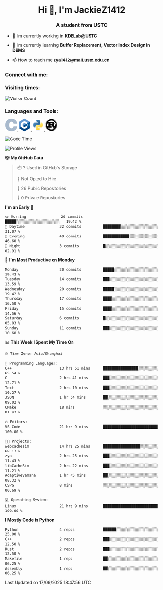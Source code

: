 <h1 align="center">Hi 👋, I'm JackieZ1412</h1>
<h3 align="center">A student from USTC</h3>

- 🔭 I’m currently working in [**KDELab@USTC**](http://kdelab.ustc.edu.cn/)

- 🌱 I’m currently learning **Buffer Replacement, Vector Index Design in DBMS**

- 📫 How to reach me **zya1412@mail.ustc.edu.cn**

<h3 align="left">Connect with me:</h3>
<p align="left">
</p>

<h3 align="left">Visiting times:</h3>
<p align="left">
</p>

![Visitor Count](https://profile-counter.glitch.me/Christmas/count.svg)

<h3 align="left">Languages and Tools:</h3>
<p align="left"> <a href="https://www.cprogramming.com/" target="_blank" rel="noreferrer"> <img src="https://raw.githubusercontent.com/devicons/devicon/master/icons/c/c-original.svg" alt="c" width="40" height="40"/> </a> <a href="https://www.w3schools.com/cpp/" target="_blank" rel="noreferrer"> <img src="https://raw.githubusercontent.com/devicons/devicon/master/icons/cplusplus/cplusplus-original.svg" alt="cplusplus" width="40" height="40"/> </a> <a href="https://www.python.org" target="_blank" rel="noreferrer"> <img src="https://raw.githubusercontent.com/devicons/devicon/master/icons/python/python-original.svg" alt="python" width="40" height="40"/> </a> <a href="https://www.rust-lang.org" target="_blank" rel="noreferrer"> <img src="https://raw.githubusercontent.com/devicons/devicon/master/icons/rust/rust-plain.svg" alt="rust" width="40" height="40"/> </a> </p>



<!--START_SECTION:waka-->
![Code Time](http://img.shields.io/badge/Code%20Time-1%2C393%20hrs%2035%20mins-blue)

![Profile Views](http://img.shields.io/badge/Profile%20Views-1-blue)

**🐱 My GitHub Data** 

> 📦 ? Used in GitHub's Storage 
 > 
> 🚫 Not Opted to Hire
 > 
> 📜 26 Public Repositories 
 > 
> 🔑 0 Private Repositories 
 > 
**I'm an Early 🐤** 

```text
🌞 Morning                20 commits          █████░░░░░░░░░░░░░░░░░░░░   19.42 % 
🌆 Daytime                32 commits          ████████░░░░░░░░░░░░░░░░░   31.07 % 
🌃 Evening                48 commits          ████████████░░░░░░░░░░░░░   46.60 % 
🌙 Night                  3 commits           █░░░░░░░░░░░░░░░░░░░░░░░░   02.91 % 
```
📅 **I'm Most Productive on Monday** 

```text
Monday                   20 commits          █████░░░░░░░░░░░░░░░░░░░░   19.42 % 
Tuesday                  14 commits          ███░░░░░░░░░░░░░░░░░░░░░░   13.59 % 
Wednesday                20 commits          █████░░░░░░░░░░░░░░░░░░░░   19.42 % 
Thursday                 17 commits          ████░░░░░░░░░░░░░░░░░░░░░   16.50 % 
Friday                   15 commits          ████░░░░░░░░░░░░░░░░░░░░░   14.56 % 
Saturday                 6 commits           █░░░░░░░░░░░░░░░░░░░░░░░░   05.83 % 
Sunday                   11 commits          ███░░░░░░░░░░░░░░░░░░░░░░   10.68 % 
```


📊 **This Week I Spent My Time On** 

```text
🕑︎ Time Zone: Asia/Shanghai

💬 Programming Languages: 
C++                      13 hrs 51 mins      ████████████████░░░░░░░░░   65.54 % 
C                        2 hrs 41 mins       ███░░░░░░░░░░░░░░░░░░░░░░   12.71 % 
Text                     2 hrs 10 mins       ███░░░░░░░░░░░░░░░░░░░░░░   10.27 % 
JSON                     1 hr 54 mins        ██░░░░░░░░░░░░░░░░░░░░░░░   09.02 % 
CMake                    18 mins             ░░░░░░░░░░░░░░░░░░░░░░░░░   01.43 % 

🔥 Editors: 
VS Code                  21 hrs 9 mins       █████████████████████████   100.00 % 

🐱‍💻 Projects: 
webcachesim              14 hrs 25 mins      █████████████████░░░░░░░░   68.17 % 
zya                      2 hrs 25 mins       ███░░░░░░░░░░░░░░░░░░░░░░   11.43 % 
libCacheSim              2 hrs 22 mins       ███░░░░░░░░░░░░░░░░░░░░░░   11.21 % 
AdaptiveVamana           1 hr 45 mins        ██░░░░░░░░░░░░░░░░░░░░░░░   08.32 % 
CSPG                     8 mins              ░░░░░░░░░░░░░░░░░░░░░░░░░   00.69 % 

💻 Operating System: 
Linux                    21 hrs 9 mins       █████████████████████████   100.00 % 
```

**I Mostly Code in Python** 

```text
Python                   4 repos             ██████░░░░░░░░░░░░░░░░░░░   25.00 % 
C++                      2 repos             ███░░░░░░░░░░░░░░░░░░░░░░   12.50 % 
Rust                     2 repos             ███░░░░░░░░░░░░░░░░░░░░░░   12.50 % 
Makefile                 1 repo              ██░░░░░░░░░░░░░░░░░░░░░░░   06.25 % 
Assembly                 1 repo              ██░░░░░░░░░░░░░░░░░░░░░░░   06.25 % 
```




 Last Updated on 17/09/2025 18:47:56 UTC
<!--END_SECTION:waka-->
